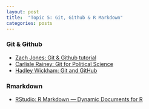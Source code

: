 ```yaml
---
layout: post
title:  "Topic 5: Git, Github & R Markdown"
categories: posts
---
```


### Git & Github

- [Zach Jones: Git & Github tutorial](http://zmjones.com/git-github-tutorial/)
- [Carlisle Rainey: Git for Political Science](https://github.com/carlislerainey/git-for-political-science)
- [Hadley Wickham: Git and GitHub](http://r-pkgs.had.co.nz/git.html)

### Rmarkdown

- [RStudio: R Markdown — Dynamic Documents for R](http://rmarkdown.rstudio.com/)
